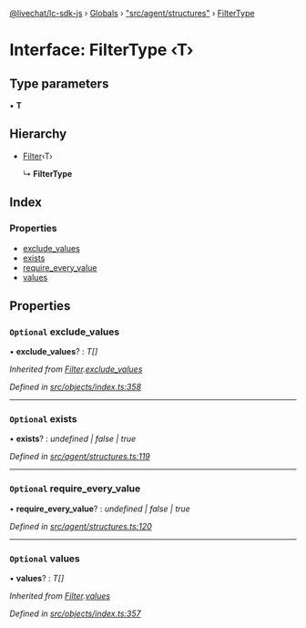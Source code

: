 [@livechat/lc-sdk-js](../README.md) › [Globals](../globals.md) › ["src/agent/structures"](../modules/_src_agent_structures_.md) › [FilterType](_src_agent_structures_.filtertype.md)

# Interface: FilterType ‹**T**›

## Type parameters

▪ **T**

## Hierarchy

* [Filter](_src_objects_index_.filter.md)‹T›

  ↳ **FilterType**

## Index

### Properties

* [exclude_values](_src_agent_structures_.filtertype.md#optional-exclude_values)
* [exists](_src_agent_structures_.filtertype.md#optional-exists)
* [require_every_value](_src_agent_structures_.filtertype.md#optional-require_every_value)
* [values](_src_agent_structures_.filtertype.md#optional-values)

## Properties

### `Optional` exclude_values

• **exclude_values**? : *T[]*

*Inherited from [Filter](_src_objects_index_.filter.md).[exclude_values](_src_objects_index_.filter.md#optional-exclude_values)*

*Defined in [src/objects/index.ts:358](https://github.com/livechat/lc-sdk-js/blob/9364105/src/objects/index.ts#L358)*

___

### `Optional` exists

• **exists**? : *undefined | false | true*

*Defined in [src/agent/structures.ts:119](https://github.com/livechat/lc-sdk-js/blob/9364105/src/agent/structures.ts#L119)*

___

### `Optional` require_every_value

• **require_every_value**? : *undefined | false | true*

*Defined in [src/agent/structures.ts:120](https://github.com/livechat/lc-sdk-js/blob/9364105/src/agent/structures.ts#L120)*

___

### `Optional` values

• **values**? : *T[]*

*Inherited from [Filter](_src_objects_index_.filter.md).[values](_src_objects_index_.filter.md#optional-values)*

*Defined in [src/objects/index.ts:357](https://github.com/livechat/lc-sdk-js/blob/9364105/src/objects/index.ts#L357)*
